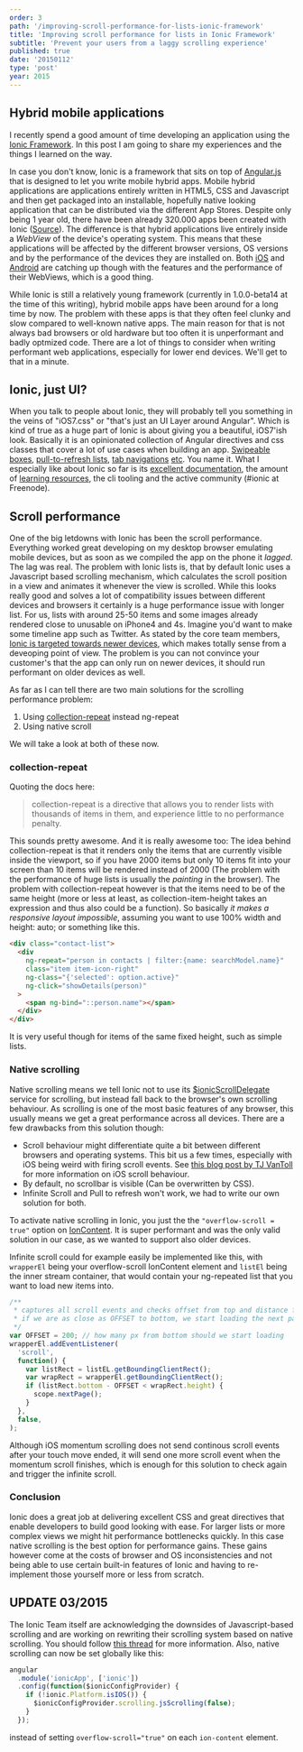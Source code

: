 ```yaml
---
order: 3
path: '/improving-scroll-performance-for-lists-ionic-framework'
title: 'Improving scroll performance for lists in Ionic Framework'
subtitle: 'Prevent your users from a laggy scrolling experience'
published: true
date: '20150112'
type: 'post'
year: 2015
---
```


## Hybrid mobile applications

I recently spend a good amount of time developing an application using the [Ionic Framework](http://ionicframework.com/). In this post I am going to share my experiences and the things I learned on the way.

In case you don't know, Ionic is a framework that sits on top of [Angular.js](https://angularjs.org/) that is designed to let you write mobile hybrid apps. Mobile hybrid applications are applications entirely written in HTML5, CSS and Javascript and then get packaged into an installable, hopefully native looking application that can be distributed via the different App Stores.
Despite only being 1 year old, there have been already 320.000 apps been created with Ionic ([Source](http://ionicframework.com/blog/ionic-one-year-review/)).
The difference is that hybrid applications live entirely inside a _WebView_ of the device's operating system.
This means that these applications will be affected by the different browser versions, OS versions and by the performance of the devices they are installed on. Both [iOS](http://nshipster.com/wkwebkit/) and [Android](https://developer.chrome.com/multidevice/webview/overview) are catching up though with the features and the performance of their WebViews, which is a good thing.

While Ionic is still a relatively young framework (currently in 1.0.0-beta14 at the time of this writing), hybrid mobile apps have been around for a long time by now. The problem with these apps is that they often feel clunky and slow compared to well-known native apps.
The main reason for that is not always bad browsers or old hardware but too often it is unperformant and badly optmized code. There are a lot of things to consider when writing performant web applications, especially for lower end devices. We'll get to that in a minute.

## Ionic, just UI?

When you talk to people about Ionic, they will probably tell you something in the veins of "iOS7.css" or "that's just an UI Layer around Angular". Which is kind of true as a huge part of Ionic is about giving you a beautiful, iOS7'ish look. Basically it is an opinionated collection of Angular directives and css classes that cover a lot of use cases when building an app. [Swipeable boxes](http://ionicframework.com/docs/api/directive/ionSlideBox/), [pull-to-refresh lists](http://ionicframework.com/docs/api/directive/ionRefresher/), [tab navigations](http://ionicframework.com/docs/api/directive/ionTabs/) [etc](http://ionicframework.com/docs/api/directive/ionSideMenus/). You name it.
What I especially like about Ionic so far is its [excellent documentation](http://ionicframework.com/docs/), the amount of [learning resources](http://learn.ionicframework.com/), the cli tooling and the active community (#ionic at Freenode).

## Scroll performance

One of the big letdowns with Ionic has been the scroll performance. Everything worked great developing on my desktop browser emulating mobile devices, but as soon as we compiled the app on the phone it _lagged_. The lag was real.
The problem with Ionic lists is, that by default Ionic uses a Javascript based scrolling mechanism, which calculates the scroll position in a view and animates it whenever the view is scrolled. While this looks really good and solves a lot of compatibility issues between different devices and browsers it certainly is a huge performance issue with longer list. For us, lists with around 25-50 items and some images already rendered close to unusable on iPhone4 and 4s. Imagine you'd want to make some timeline app such as Twitter.
As stated by the core team members, [Ionic is targeted towards newer devices](https://github.com/driftyco/ionic/issues/287#issuecomment-30441099), which makes totally sense from a deveoping point of view. The problem is you can not convince your customer's that the app can only run on newer devices, it should run performant on older devices as well.

As far as I can tell there are two main solutions for the scrolling performance problem:

1. Using [collection-repeat](http://ionicframework.com/docs/api/directive/collectionRepeat/) instead ng-repeat
2. Using native scroll

We will take a look at both of these now.

### collection-repeat

Quoting the docs here:

> collection-repeat is a directive that allows you to render lists with thousands of items in them, and experience little to no performance penalty.

This sounds pretty awesome. And it is really awesome too: The idea behind collection-repeat is that it renders only the items that are currently visible inside the viewport, so if you have 2000 items but only 10 items fit into your screen than 10 items will be rendered instead of 2000 (The problem with the performance of huge lists is usually the _painting_ in the browser). The problem with collection-repeat however is that the items need to be of the same height (more or less at least, as collection-item-height takes an expression and thus also could be a function). So basically _it makes a responsive layout impossible_, assuming you want to use 100% width and height: auto; or something like this.

```html
<div class="contact-list">
  <div
    ng-repeat="person in contacts | filter:{name: searchModel.name}"
    class="item item-icon-right"
    ng-class="{'selected': option.active}"
    ng-click="showDetails(person)"
  >
    <span ng-bind="::person.name"></span>
  </div>
</div>
```

It is very useful though for items of the same fixed height, such as simple lists.

### Native scrolling

Native scrolling means we tell Ionic not to use its [\$ionicScrollDelegate](http://ionicframework.com/docs/api/service/$ionicScrollDelegate/) service for scrolling, but instead fall back to the browser's own scrolling behaviour. As scrolling is one of the most basic features of any browser, this usually means we get a great performance across all devices.
There are a few drawbacks from this solution though:

- Scroll behaviour might differentiate quite a bit between different browsers and operating systems. This bit us a few times, especially with iOS being weird with firing scroll events. See [this blog post by TJ VanToll](http://developer.telerik.com/featured/scroll-event-change-ios-8-big-deal/) for more information on iOS scroll behaviour.
- By default, no scrollbar is visible (Can be overwritten by CSS).
- Infinite Scroll and Pull to refresh won't work, we had to write our own solution for both.

To activate native scrolling in Ionic, you just the the `"overflow-scroll = true"` option on [IonContent](http://ionicframework.com/docs/api/directive/ionContent/). It is super performant and was the only valid solution in our case, as we wanted to support also older devices.

Infinite scroll could for example easily be implemented like this, with `wrapperEl` being your overflow-scroll IonContent element and `listEl` being the inner stream container, that would contain your ng-repeated list that you want to load new items into.

```javascript
/**
 * captures all scroll events and checks offset from top and distance from bottom
 * if we are as close as OFFSET to bottom, we start loading the next page
 */
var OFFSET = 200; // how many px from bottom should we start loading
wrapperEl.addEventListener(
  'scroll',
  function() {
    var listRect = listEL.getBoundingClientRect();
    var wrapRect = wrapperEl.getBoundingClientRect();
    if (listRect.bottom - OFFSET < wrapRect.height) {
      scope.nextPage();
    }
  },
  false,
);
```

Although iOS momentum scrolling does not send continous scroll events after your touch move ended, it will send one more scroll event when the momentum scroll finishes, which is enough for this solution to check again and trigger the infinite scroll.

### Conclusion

Ionic does a great job at delivering excellent CSS and great directives that enable developers to build good looking with ease. For larger lists or more complex views we might hit performance bottlenecks quickly. In this case native scrolling is the best option for performance gains. These gains however come at the costs of browser and OS inconsistencies and not being able to use certain built-in features of Ionic and having to re-implement those yourself more or less from scratch.

## UPDATE 03/2015

The Ionic Team itself are acknowledging the downsides of Javascript-based scrolling and are working on rewriting their scrolling system based on native scrolling. You should follow [this thread](http://forum.ionicframework.com/t/native-scrolling-android-testers-wanted/17059) for more information. Also, native scrolling can now be set globally like this:

```javascript
angular
  .module('ionicApp', ['ionic'])
  .config(function($ionicConfigProvider) {
    if (!ionic.Platform.isIOS()) {
      $ionicConfigProvider.scrolling.jsScrolling(false);
    }
  });
```

instead of setting `overflow-scroll="true"` on each `ion-content` element.
